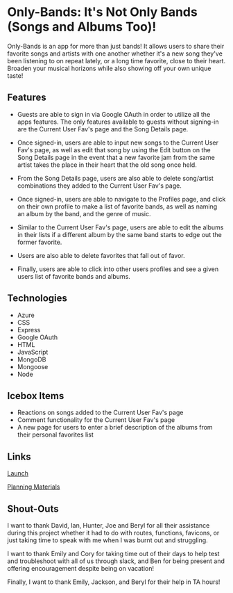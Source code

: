 
# Only-Bands: It's Not Only Bands (Songs and Albums Too)!

Only-Bands is an app for more than just bands! It allows users to share their favorite songs and artists with one another whether it's a new song they've been listening to on repeat lately, or a long time favorite, close to their heart. Broaden your musical horizons while also showing off your own unique taste!

## Features

- Guests are able to sign in via Google OAuth in order to utilize all the apps features. The only features available to guests without signing-in are the Current User Fav's page and the Song Details page.
 
- Once signed-in, users are able to input new songs to the Current User Fav's page, as well as edit that song by using the Edit button on the Song Details page in the event that a new favorite jam from the same artist takes the place in their heart that the old song once held. 

- From the Song Details page, users are also able to delete song/artist combinations they added to the Current User Fav's page.

- Once signed-in, users are able to navigate to the Profiles page, and click on their own profile to make a list of favorite bands, as well as naming an album by the band, and the genre of music.

- Similar to the Current User Fav's page, users are able to edit the albums in their lists if a different album by the same band starts to edge out the former favorite. 
 
- Users are also able to delete favorites that fall out of favor. 
 
- Finally, users are able to click into other users profiles and see a given users list of favorite bands and albums. 

## Technologies

- Azure 
- CSS
- Express
- Google OAuth
- HTML
- JavaScript
- MongoDB
- Mongoose
- Node

## Icebox Items

- Reactions on songs added to the Current User Fav's page
- Comment functionality for the Current User Fav's page
- A new page for users to enter a brief description of the albums from their personal favorites list

## Links

[Launch](https://only-bands.fly.dev/)


[Planning Materials](https://trello.com/b/mCcN2jSN/onlybands)

## Shout-Outs

I want to thank David, Ian, Hunter, Joe and Beryl for all their assistance during this project whether it had to do with routes, functions, favicons, or just taking time to speak with me when I was burnt out and struggling.




I want to thank Emily and Cory for taking time out of their days to help test and troubleshoot with all of us through slack, and Ben for being present and offering encouragement despite being on vacation!




Finally, I want to thank Emily, Jackson, and Beryl for their help in TA hours!